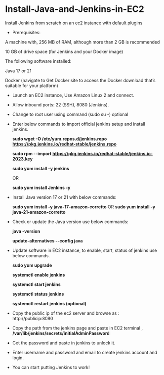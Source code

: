 # Install-Java-and-Jenkins-in-EC2
Install Jenkins from scratch on an ec2 instance with default plugins

- Prerequisites:

A machine with, 256 MB of RAM, although more than 2 GB is recommended

10 GB of drive space (for Jenkins and your Docker image)

The following software installed:

Java 17 or 21

Docker (navigate to Get Docker site to access the Docker download that’s suitable for your platform)

- Launch an EC2 instance, Use Amazon Linux 2 and connect.
- Allow inbound ports: 22 (SSH), 8080 (Jenkins).
- Change to root user using command (sudo su -) optional
- Enter below commands to import official jenkins setup and install jenkins.
  
  **sudo wget -O /etc/yum.repos.d/jenkins.repo \
https://pkg.jenkins.io/redhat-stable/jenkins.repo**

  **sudo rpm --import https://pkg.jenkins.io/redhat-stable/jenkins.io-2023.key**

  **sudo yum install –y jenkins**

  OR    

  **sudo yum install Jenkins -y**

- Install Java version 17 or 21 with below commands:

  **sudo yum install -y java-17-amazon-corretto**
  OR
  **sudo yum install -y java-21-amazon-corretto**

- Check or update the Java version use below commands:

  **java -version**
  
  **update-alternatives --config java**

- Update software in EC2 instance, to enable, start, status of jenkins use below commands.

  **sudo yum upgrade**
  
  **systemctl enable jenkins**
  
  **systemctl start jenkins**
  
  **systemctl status jenkins**
  
  **systemctl restart jenkins (optional)**

- Copy the public ip of the ec2 server and browse as : http://publicip:8080

- Copy the path from the jenkins page and paste in EC2 terminal , **/var/lib/jenkins/secrets/initialAdminPassword**
- Get the password and paste in jenkins to unlock it.
- Enter username and password and email to create jenkins account and login.
- You can start putting Jenkins to work!





